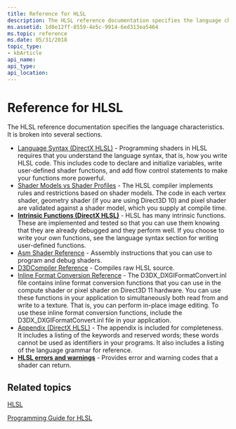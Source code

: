 ```yaml
---
title: Reference for HLSL
description: The HLSL reference documentation specifies the language characteristics. It is broken into several sections.
ms.assetid: 1d0e12ff-8559-4e5c-9914-6ed313ea5464
ms.topic: reference
ms.date: 05/31/2018
topic_type: 
- kbArticle
api_name: 
api_type: 
api_location: 
---
```


# Reference for HLSL

The HLSL reference documentation specifies the language characteristics. It is broken into several sections.

-   [Language Syntax (DirectX HLSL)](dx-graphics-hlsl-language-syntax.md) - Programming shaders in HLSL requires that you understand the language syntax, that is, how you write HLSL code. This includes code to declare and initialize variables, write user-defined shader functions, and add flow control statements to make your functions more powerful.
-   [Shader Models vs Shader Profiles](dx-graphics-hlsl-models.md) - The HLSL compiler implements rules and restrictions based on shader models. The code in each vertex shader, geometry shader (if you are using Direct3D 10) and pixel shader are validated against a shader model, which you supply at compile time.
-   [**Intrinsic Functions (DirectX HLSL)**](dx-graphics-hlsl-intrinsic-functions.md) - HLSL has many intrinsic functions. These are implemented and tested so that you can use them knowing that they are already debugged and they perform well. If you choose to write your own functions, see the language syntax section for writing user-defined functions.
-   [Asm Shader Reference](dx9-graphics-reference-asm.md) - Assembly instructions that you can use to program and debug shaders.
-   [D3DCompiler Reference](dx-graphics-d3dcompiler-reference.md) - Compiles raw HLSL source.
-   [Inline Format Conversion Reference](inline-format-conversion-reference.md) - The D3DX\_DXGIFormatConvert.inl file contains inline format conversion functions that you can use in the compute shader or pixel shader on Direct3D 11 hardware. You can use these functions in your application to simultaneously both read from and write to a texture. That is, you can perform in-place image editing. To use these inline format conversion functions, include the D3DX\_DXGIFormatConvert.inl file in your application.
-   [Appendix (DirectX HLSL)](dx-graphics-hlsl-appendix.md) - The appendix is included for completeness. It includes a listing of the keywords and reserved words; these words cannot be used as identifiers in your programs. It also includes a listing of the language grammar for reference.
-   [**HLSL errors and warnings**](hlsl-errors-and-warnings.md) - Provides error and warning codes that a shader can return.

## Related topics

<dl> <dt>

[HLSL](dx-graphics-hlsl.md)
</dt> <dt>

[Programming Guide for HLSL](dx-graphics-hlsl-pguide.md)
</dt> </dl>

 

 




